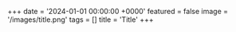 +++
date     = '2024-01-01 00:00:00 +0000'
featured = false
image    = '/images/title.png'
tags     = []
title    = 'Title'
+++
